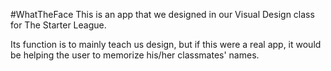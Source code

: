 #WhatTheFace
This is an app that we designed in our Visual Design class for The Starter League.

Its function is to mainly teach us design, but if this were a real app, it would be helping the user to memorize his/her classmates' names.
